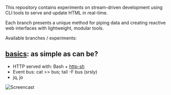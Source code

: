 This repository contains experiments on stream-driven development using CLI
tools to serve and update HTML in real-time.

Each branch presents a unique method for piping data and creating reactive web
interfaces with lightweight, modular tools.

Available branches / experiments:

## [basics](https://github.com/cablehead/html-cat/tree/basics): as simple as can be?

- HTTP served with: Bash + [http-sh](https://github.com/cablehead/http-sh)
- Event bus: cat >> bus; tail -F bus (srsly)
- jq, jo

![Screencast](https://github.com/cablehead/html-cat/assets/1394/11e5cb05-fa13-4910-a8a3-069f891546d5)

